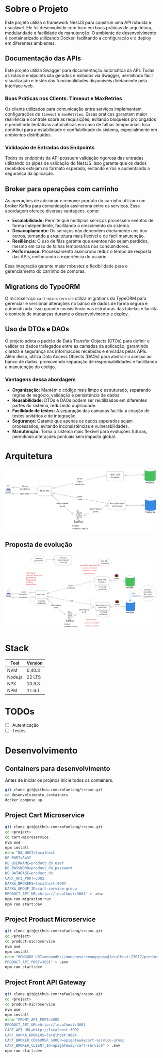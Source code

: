 # Sobre o Projeto

Este projeto utiliza o framework NestJS para construir uma API robusta e escalável. Ele foi desenvolvido com foco em boas práticas de arquitetura, modularidade e facilidade de manutenção. O ambiente de desenvolvimento é containerizado utilizando Docker, facilitando a configuração e o deploy em diferentes ambientes.

## Documentação das APIs

Este projeto utiliza Swagger para documentação automática da API. Todas as rotas e endpoints são gerados e exibidos via Swagger, permitindo fácil visualização e testes das funcionalidades disponíveis diretamente pela interface web.

### Boas Práticas nos Clients: Timeout e MaxRetries

Os clients utilizados para comunicação entre serviços implementam configurações de `timeout` e `maxRetries`. Essas práticas garantem maior resiliência e controle sobre as requisições, evitando bloqueios prolongados e permitindo tentativas automáticas em caso de falhas temporárias. Isso contribui para a estabilidade e confiabilidade do sistema, especialmente em ambientes distribuídos.

### Validação de Entradas dos Endpoints

Todos os endpoints da API possuem validação rigorosa das entradas utilizando os pipes de validação do NestJS. Isso garante que os dados recebidos estejam no formato esperado, evitando erros e aumentando a segurança da aplicação.

## Broker para operações com carrinho

As operações de adicionar e remover produto do carrinho utilizam um broker Kafka para comunicação assíncrona entre os serviços. Essa abordagem oferece diversas vantagens, como:

- **Escalabilidade:** Permite que múltiplos serviços processem eventos de forma independente, facilitando o crescimento do sistema.
- **Desacoplamento:** Os serviços não dependem diretamente uns dos outros, tornando a arquitetura mais flexível e de fácil manutenção.
- **Resiliência:** O uso de filas garante que eventos não sejam perdidos, mesmo em caso de falhas temporárias nos consumidores.
- **Performance:** Processamento assíncrono reduz o tempo de resposta das APIs, melhorando a experiência do usuário.

Essa integração garante maior robustez e flexibilidade para o gerenciamento do carrinho de compras.

## Migrations do TypeORM

O microserviço `cart-microservice` utiliza migrations do TypeORM para gerenciar e versionar alterações no banco de dados de forma segura e automatizada. Isso garante consistência nas estruturas das tabelas e facilita o controle de mudanças durante o desenvolvimento e deploy.

## Uso de DTOs e DAOs

O projeto adota o padrão de Data Transfer Objects (DTOs) para definir e validar os dados trafegados entre as camadas da aplicação, garantindo clareza e segurança nas informações recebidas e enviadas pelas APIs. Além disso, utiliza Data Access Objects (DAOs) para abstrair o acesso ao banco de dados, promovendo separação de responsabilidades e facilitando a manutenção do código.

### Vantagens dessa abordagem

- **Organização:** Mantém o código mais limpo e estruturado, separando regras de negócio, validação e persistência de dados.
- **Reusabilidade:** DTOs e DAOs podem ser reutilizados em diferentes partes do sistema, reduzindo duplicidade.
- **Facilidade de testes:** A separação das camadas facilita a criação de testes unitários e de integração.
- **Segurança:** Garante que apenas os dados esperados sejam processados, evitando inconsistências e vulnerabilidades.
- **Manutenção:** Torna o sistema mais flexível para evoluções futuras, permitindo alterações pontuais sem impacto global.

# Arquitetura
![Diagrama de Arquitetura](docs/images/arquitetura_v1.png)

## Proposta de evolução
![Diagrama de Arquitetura v2](docs/images/arquitetura_v2.png)


# Stack
| Tool      | Version   |
|-----------|-----------|
| NVM       | 0.40.3    |
| Node.js   | 22 LTS    |
| NPX       | 10.9.3    |
| NPM       | 11.6.1    |

# TODOs

- [ ] Autenticação
- [ ] Testes

# Desenvolvimento

## Containers para desenvolvimento

Antes de iniciar os projetos inicie todos os containers.

```sh
git clone git@github.com:rafaelang/<repo>.git
cd desenvolvimento_containers
docker compose up
```

## Project Cart Microservice


```sh
git clone git@github.com:rafaelang/<repo>.git
cd <project>
cd cart-microservice
nvm use
npm install
echo "DB_HOST=localhost
DB_PORT=5432
DB_USERNAME=product_db_user
DB_PASSWORD=product_db_password
DB_DATABASE=product_db
CART_API_PORT=3002
KAFKA_BROKERS=localhost:9094
KAFKA_GROUP_ID=cart-service-group
PRODUCT_API_URL=http://localhost:3001" > .env
npm run migration:run
npm run start:dev
```

## Project Product Microservice

```sh
git clone git@github.com:rafaelang/<repo>.git
cd <project>
cd product-microservice
nvm use
npm install
echo "MONGODB_URI=mongodb://mongouser:mongopass@localhost:27017/product_microservice?authSource=admin
PRODUCT_API_PORT=3001" > .env
npm run start:dev
```

## Project Front API Gateway

```sh
git clone git@github.com:rafaelang/<repo>.git
cd <project>
cd product-microservice
nvm use
npm install
echo "FRONT_API_PORT=3000
PRODUCT_API_URL=http://localhost:3001
CART_API_URL=http://localhost:3002
CART_KAFKA_BROKERS=localhost:9094
CART_BROKER_CONSUMER_GROUP=apigatewaycart-service-group
CART_BROKER_CLIENT_ID=apigateway-cart-service" > .env
npm run start:dev
```
